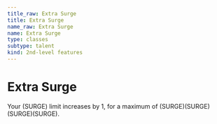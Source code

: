 ```yaml
---
title_raw: Extra Surge
title: Extra Surge
name_raw: Extra Surge
name: Extra Surge
type: classes
subtype: talent
kind: 2nd-level features
---
```


# Extra Surge

Your (SURGE) limit increases by 1, for a maximum of (SURGE)(SURGE)(SURGE)(SURGE).
